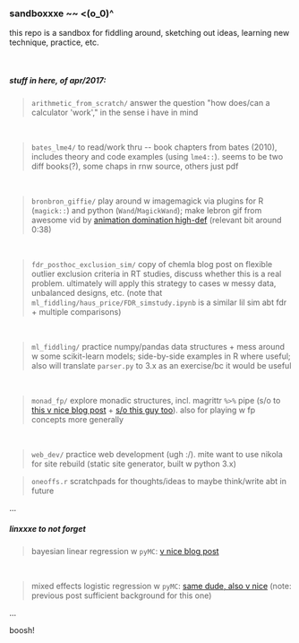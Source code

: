 
### sandboxxxe ~~ <(o_0)^ 

this repo is a sandbox for fiddling around, sketching out ideas, learning new technique, practice, etc.

<br>

##### stuff in here, of apr/2017:

> `arithmetic_from_scratch/` 
	answer the question "how does/can a calculator 'work'," in the sense i have in mind 

<br>

> `bates_lme4/`
	to read/work thru -- book chapters from bates (2010), includes theory and code examples (using `lme4::`). seems to be two diff books(?), some chaps in rnw source, others just pdf

<br>

> `bronbron_giffie/` 
	play around w imagemagick via plugins for R (`magick::`) and python (`Wand`/`MagickWand`); make lebron gif from awesome vid by [animation domination high-def](https://www.youtube.com/watch?v=fAufyxBD-tI) (relevant bit around 0:38)

<br>

> `fdr_posthoc_exclusion_sim/`
	copy of chemla blog post on flexible outlier exclusion criteria in RT studies, discuss whether this is a real problem. ultimately will apply this strategy to cases w messy data, unbalanced designs, etc. (note that `ml_fiddling/haus_price/FDR_simstudy.ipynb` is a similar lil sim abt fdr + multiple comparisons) 

<br>


> `ml_fiddling/` 
	practice numpy/pandas data structures + mess around w some scikit-learn models; side-by-side examples in R where useful; also will translate `parser.py` to 3.x as an exercise/bc it would be useful

<br>

> `monad_fp/` 
	explore monadic structures, incl. magrittr `%>%` pipe (s/o to [this v nice blog post](http://www.win-vector.com/blog/2016/08/the-magrittr-monad/) + [s/o this guy too](http://randomlydistributedthoughts.blogspot.com/2014/06/using-writer-monads-in-r.html)). also for playing w fp concepts more generally

<br>

> `web_dev/` 
	practice web development (ugh :/). mite want to use nikola for site rebuild (static site generator, built w python 3.x)

> `oneoffs.r` 
	scratchpads for thoughts/ideas to maybe think/write abt in future


...
<br>


##### linxxxe to not forget

> bayesian linear regression w `pyMC`: [v nice blog post](https://dsaber.com/2014/05/28/bayesian-regression-with-pymc-a-brief-tutorial/)

<br>

> mixed effects logistic regression w `pyMC`: [same dude, also v nice](https://dsaber.com/2016/08/27/analyze-your-experiment-with-a-multilevel-logistic-regression-using-pymc3/) (note: previous post sufficient background for this one)



...
<br>

boosh!

